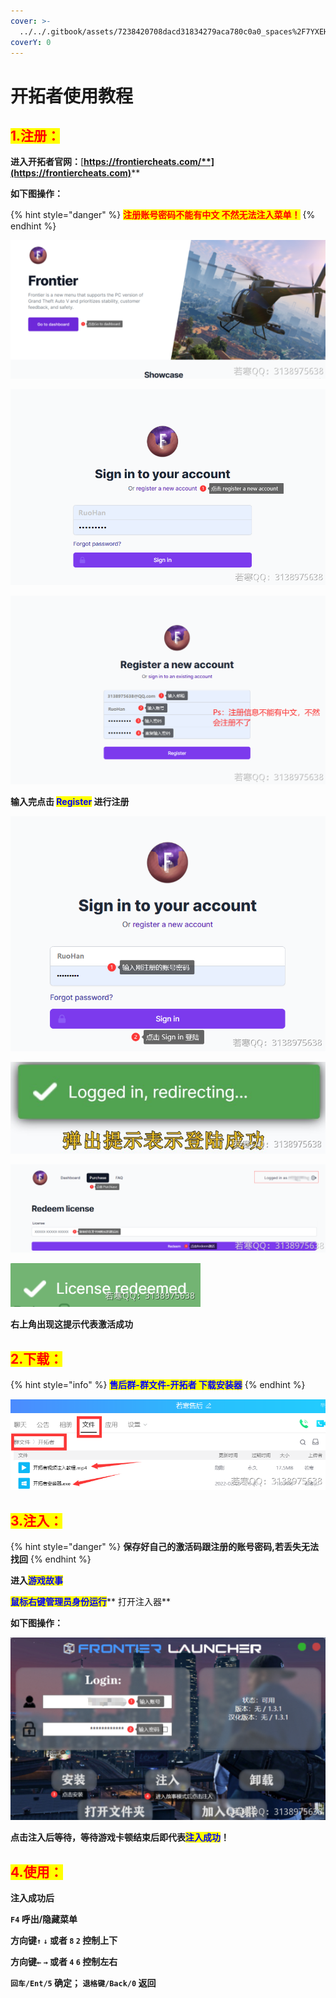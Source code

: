 ```yaml
---
cover: >-
  ../../.gitbook/assets/7238420708dacd31834279aca780c0a0_spaces%2F7YXEHggLzaiKwZjRSOD4%2Fuploads%2F6UrsmraHdaOBBuBj4mzE%2Fscreenshot_alt=media&token=413092ef-fe5a-4f80-8829-761b6839dfda.jpg
coverY: 0
---
```


# 开拓者使用教程

## <mark style="color:red;">1.注册：</mark>

**进入开拓者官网：**[**https://frontiercheats.com/**](https://frontiercheats.com)****

**如下图操作：**

{% hint style="danger" %}
<mark style="color:red;">**注册账号密码不能有中文 不然无法注入菜单！**</mark>
{% endhint %}

![](<../../.gitbook/assets/image (6) (1).png>)

![](<../../.gitbook/assets/image (22) (1) (1) (1).png>)

![](<../../.gitbook/assets/image (48) (1) (1).png>)

**输入完点击 **<mark style="color:blue;">**Register**</mark>** 进行注册**

****![](<../../.gitbook/assets/image (29) (1) (1) (1) (1) (1).png>)****

****![](<../../.gitbook/assets/image (49) (1) (1) (1).png>)****

****![](<../../.gitbook/assets/image (52) (1) (1) (1) (1).png>)****

****![](<../../.gitbook/assets/image (13) (1) (1).png>)****

**右上角出现这提示代表激活成功**

## <mark style="color:red;">2.下载：</mark>

{% hint style="info" %}
<mark style="color:blue;">**售后群-群文件-开拓者 下载安装器**</mark>
{% endhint %}

<mark style="color:blue;">****</mark>![](<../../.gitbook/assets/image (14) (1) (1) (1).png>)<mark style="color:blue;">****</mark>

## <mark style="color:red;">**3.注入：**</mark>

{% hint style="danger" %}
**保存好自己的激活码跟注册的账号密码,若丢失无法找回**
{% endhint %}

**进入**<mark style="color:blue;">**游戏故事**</mark>

<mark style="color:blue;">**鼠标右键管理员身份运行**</mark>** 打开注入器**

**如下图操作：**

****![](<../../.gitbook/assets/image (38) (1) (1).png>)****

**点击注入后等待，等待游戏卡顿结束后即代表**<mark style="color:blue;">**注入成功**</mark>**！**

## <mark style="color:red;">**4.使用：**</mark>

**注入成功后**

**`F4` 呼出/隐藏菜单**

**方向键`↑`  `↓` 或者 `8`  `2` 控制上下**

**方向键`←`  `→` 或者 `4`  `6` 控制左右**

**`回车/Ent/5` 确定； `退格键/Back/0` 返回**
